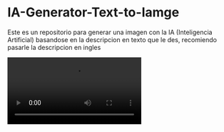 # IA-Generator-Text-to-Iamge
Este es un repositorio para generar una imagen con la IA (Inteligencia Artificial) basandose en la descripcion en texto que le des, recomiendo pasarle la descripcion en ingles


<video src="video.mp4"> </video>
